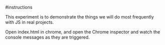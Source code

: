 #instructions

This experiment is to demonstrate the things we will do most frequently with JS in real projects.

Open index.html in chrome, and open the Chrome inspector and watch the console messages as they are triggered. 
